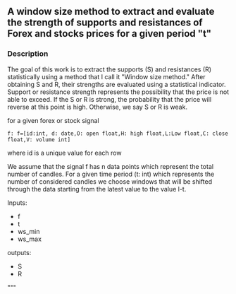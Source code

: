 ## A window size method to extract and evaluate the strength of supports and resistances of Forex and stocks prices for a given period "t"


### Description

The goal of this work is to extract the supports (S) and resistances (R) statistically using a method that I call it
"Window size method." After obtaining S and R, their strengths are evaluated using a statistical indicator. Support or
 resistance strength represents the possibility that the price is not able
to exceed. If the S or R is strong, the probability that the price will reverse at this point is high. Otherwise, we say S or R is weak.

for a given forex or stock signal

```
f: f=[id:int, d: date,O: open float,H: high float,L:Low float,C: close float,V: volume int]
```

where id is a unique value for each row

We assume that the signal f has n data points which represent the total number of candles. 
For a given time period (t: int) which represents the number of considered candles we choose
windows that will be shifted through the data starting from the latest value to the value l-t.

Inputs:

* f
* t 
* ws_min
* ws_max
    
outputs: 
* S
* R

"""